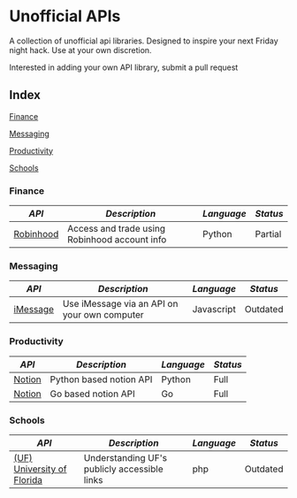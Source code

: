 # Unofficial APIs
A collection of unofficial api libraries. Designed to inspire your next Friday night hack. Use at your own discretion. 

Interested in adding your own API library, submit a pull request

## Index
[Finance](#finance)

[Messaging](#messaging)

[Productivity](#productivity)

[Schools](#schools)

### Finance

*API* | *Description* | *Language* | *Status*
--- | --- | --- | ---
[Robinhood](https://github.com/robinhood-unofficial/pyrh) | Access and trade using Robinhood account info | Python | Partial

### Messaging 

*API* | *Description* | *Language* | *Status*
--- | --- | --- | ---
[iMessage](https://github.com/wtfaremyinitials/osa-imessage) | Use iMessage via an API on your own computer | Javascript | Outdated

### Productivity 

*API* | *Description* | *Language* | *Status*
--- | --- | --- | ---
[Notion](https://github.com/jamalex/notion-py) | Python based notion API | Python | Full
[Notion](https://github.com/kjk/notionapi) | Go based notion API | Go | Full

### Schools

*API* | *Description* | *Language* | *Status*
--- | --- | --- | ---
[(UF) University of Florida](https://github.com/Rolstenhouse/uf_api) | Understanding UF's publicly accessible links | php | Outdated
